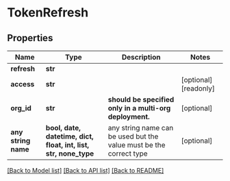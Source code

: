 # TokenRefresh


## Properties
Name | Type | Description | Notes
------------ | ------------- | ------------- | -------------
**refresh** | **str** |  | 
**access** | **str** |  | [optional] [readonly] 
**org_id** | **str** |  **should be specified only in a multi-org deployment.**  | [optional] 
**any string name** | **bool, date, datetime, dict, float, int, list, str, none_type** | any string name can be used but the value must be the correct type | [optional]

[[Back to Model list]](../README.md#documentation-for-models) [[Back to API list]](../README.md#documentation-for-api-endpoints) [[Back to README]](../README.md)


